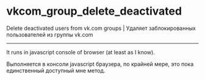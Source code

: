 vkcom_group_delete_deactivated
==============================

Delete deactivated users from vk.com groups | Удаляет заблокированных пользователей из группы vk.com

---
It runs in javascript console of browser (at least as I know).

Выполняется в консоли javascript браузера, по крайней мере, это пока единственный доступный мне метод.
